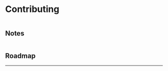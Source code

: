 # Contributing

```bash
```

## Notes

```lua
```

## Roadmap

--------------------------------------------------------------------------------

[installma]: https://sylvanfranklin.github.io/installma/
[Best Practices]: https://github.com/nvim-neorocks/nvim-best-practices
[base.lua]: https://github.com/S1M0N38/base.nvim/blob/main/lua/base/health.lua
